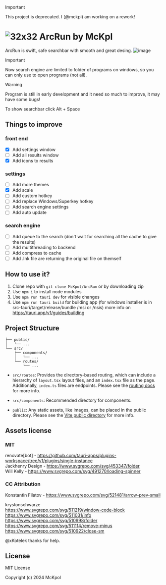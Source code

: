 > [!IMPORTANT]
> This project is deprecated. I (@mckpl) am working on a rework!


# ![32x32](https://github.com/McKpol/ArcRun/assets/104125769/449841d4-7e0d-42ac-ae74-4cd9763a6221) ArcRun by McKpl

ArcRun is swift, safe searchbar with smooth and great desing. 
![image](https://github.com/McKpol/ArcRun/assets/104125769/d3a8b93f-b106-43bb-b4e3-616d140e7898)      

> [!IMPORTANT]
> Now search engine are limited to folder of programs on windows, so you can only use to open programs (not all). 

> [!WARNING]
> Program is still in early development and it need so much to improve, it may have some bugs!

To show searchbar click Alt + Space

## Things to improve

### front end
- [x] Add settings window
- [ ] Add all results window
- [x] Add icons to results

### settings
- [ ] Add more themes
- [x] Add scale
- [ ] Add custom hotkey
- [ ] Add replace Windows/Superkey hotkey 
- [ ] Add search engine settings
- [ ] Add auto update

### search engine
- [ ] Add queue to the search (don't wait for searching all the cache to give the results)
- [ ] Add multithreading to backend
- [ ] Add compress to cache
- [ ] Add .Ink file are returning the original file on themself

## How to use it?
1. Clone repo with ```git clone McKpol/ArcRun``` or by downloading zip
2. Use ```npm i``` to install node modules
2. Use ```npm run tauri dev``` for visible changes
3. Use ```npm run tauri build``` for building app (for windows installer is in src-tauri/target/release/bundle /msi or /nsis) more info on https://tauri.app/v1/guides/building

## Project Structure

```
├── public/
│   └── ...
└── src/
    ├── components/
    │   └── ...
    └── routes/
        └── ...
```

- `src/routes`: Provides the directory-based routing, which can include a hierarchy of `layout.tsx` layout files, and an `index.tsx` file as the page. Additionally, `index.ts` files are endpoints. Please see the [routing docs](https://qwik.builder.io/qwikcity/routing/overview/) for more info.

- `src/components`: Recommended directory for components.

- `public`: Any static assets, like images, can be placed in the public directory. Please see the [Vite public directory](https://vitejs.dev/guide/assets.html#the-public-directory) for more info.

## Assets license

### MIT

renovate[bot] - https://github.com/tauri-apps/plugins-workspace/tree/v1/plugins/single-instance   
Jackhenry Design - https://www.svgrepo.com/svg/453347/folder   
Will Kelly - https://www.svgrepo.com/svg/491270/loading-spinner

### CC Attribution

Konstantin Filatov - https://www.svgrepo.com/svg/521481/arrow-prev-small

krystonschwarze   
https://www.svgrepo.com/svg/511219/window-code-block    
https://www.svgrepo.com/svg/511031/info   
https://www.svgrepo.com/svg/510998/folder    
https://www.svgrepo.com/svg/511114/remove-minus    
https://www.svgrepo.com/svg/510922/close-sm

@xKotelek thanks for help.

## License
MIT License

Copyright (c) 2024 McKpol
